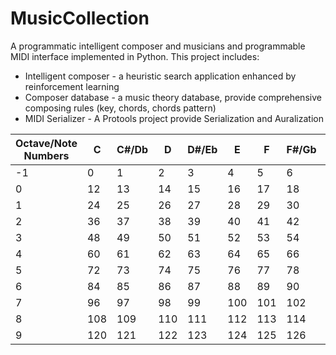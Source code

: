 # MusicCollection
A programmatic intelligent composer and musicians and programmable MIDI interface implemented in Python.
This project includes:
 * Intelligent composer - a heuristic search application enhanced by reinforcement learning
 * Composer database - a music theory database, provide comprehensive composing rules (key, chords, chords pattern)
 * MIDI Serializer - A Protools project provide Serialization and Auralization 





|Octave/Note Numbers|   C |C#/Db|  D  |D#/Eb|  E  |  F  |F#/Gb|  G  |G#/Ab|  A  |A#/Bb|  B  |
| --- | --- | --- | --- | --- | --- | --- | --- | --- | --- | --- | --- | --- |
| -1  | 0   | 1   | 2   | 3   |  4  |  5  |  6  |  7  |  8  |  9  | 10  | 11  |
|  0  | 12  | 13  | 14  | 15  | 16  | 17  | 18  | 19  | 20  | 21  | 22  | 23  |
|  1  |  24 |  25 |  26 |  27 |  28 |  29 |  30 |  31 |  32 |  33 |  34 |  35 |
|  2  |  36 |  37 |  38 |  39 |  40 |  41 |  42 |  43 |  44 |  45 |  46 |  47 |
|  3  |  48 |  49 |  50 |  51 |  52 |  53 |  54 |  55 |  56 |  57 |  58 |  59 |
|  4  |  60 |  61 |  62 |  63 |  64 |  65 |  66 |  67 |  68 |  69 |  70 |  71 |
|  5  |  72 |  73 |  74 |  75 |  76 |  77 |  78 |  79 |  80 |  81 |  82 |  83 |
|  6  |  84 |  85 |  86 |  87 |  88 |  89 |  90 |  91 |  92 |  93 |  94 |  95 |
|  7  | 96  | 97  | 98  | 99  | 100 | 101 | 102 | 103 | 104 | 105 | 106 | 107 |
|  8  | 108 | 109 | 110 | 111 | 112 | 113 | 114 | 115 | 116 | 117 | 118 | 119 |
|  9  | 120 | 121 | 122 | 123 | 124 | 125 | 126 | 127 |     |     |     |     | 




